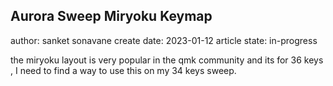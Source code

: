 ## Aurora Sweep Miryoku Keymap
author: sanket sonavane
create date: 2023-01-12
article state: in-progress

the miryoku layout is very popular in the qmk community and its for 36 keys , I need to find a way to use this on my 34 keys sweep.
